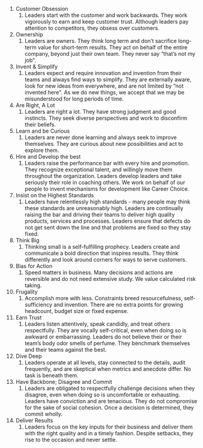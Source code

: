 1. Customer Obsession
	1. Leaders start with the customer and work backwards. They work vigorously to earn and keep customer trust. Although leaders pay attention to competitors, they obsess over customers.
2. Ownership
	1. Leaders are owners. They think long term and don’t sacrifice long-term value for short-term results. They act on behalf of the entire company, beyond just their own team. They never say “that’s not my job".
3. Invent & Simplify
	1. Leaders expect and require innovation and invention from their teams and always find ways to simplify. They are externally aware, look for new ideas from everywhere, and are not limited by “not invented here". As we do new things, we accept that we may be misunderstood for long periods of time.
4. Are Right, A Lot
	1. Leaders are right a lot. They have strong judgment and good instincts. They seek diverse perspectives and work to disconfirm their beliefs.
5. Learn and be Curious
	1. Leaders are never done learning and always seek to improve themselves. They are curious about new possibilities and act to explore them.
6. Hire and Develop the best
	1. Leaders raise the performance bar with every hire and promotion. They recognize exceptional talent, and willingly move them throughout the organization. Leaders develop leaders and take seriously their role in coaching others. We work on behalf of our people to invent mechanisms for development like Career Choice.
7. Insist on the Highest Standards
	1. Leaders have relentlessly high standards - many people may think these standards are unreasonably high. Leaders are continually raising the bar and driving their teams to deliver high quality products, services and processes. Leaders ensure that defects do not get sent down the line and that problems are fixed so they stay fixed.
8. Think Big
	1. Thinking small is a self-fulfilling prophecy. Leaders create and communicate a bold direction that inspires results. They think differently and look around corners for ways to serve customers.
9. Bias for Action
	1. Speed matters in business. Many decisions and actions are reversible and do not need extensive study. We value calculated risk taking.
10. Frugality
	1. Accomplish more with less. Constraints breed resourcefulness, self-sufficiency and invention. There are no extra points for growing headcount, budget size or fixed expense.
11. Earn Trust 
	1. Leaders listen attentively, speak candidly, and treat others respectfully. They are vocally self-critical, even when doing so is awkward or embarrassing. Leaders do not believe their or their team’s body odor smells of perfume. They benchmark themselves and their teams against the best.
12. Dive Deep
	1. Leaders operate at all levels, stay connected to the details, audit frequently, and are skeptical when metrics and anecdote differ. No task is beneath them.
13. Have Backbone; Disagree and Commit
	1. Leaders are obligated to respectfully challenge decisions when they disagree, even when doing so is uncomfortable or exhausting. Leaders have conviction and are tenacious. They do not compromise for the sake of social cohesion. Once a decision is determined, they commit wholly.
14. Deliver Results
	1. Leaders focus on the key inputs for their business and deliver them with the right quality and in a timely fashion. Despite setbacks, they rise to the occasion and never settle.
